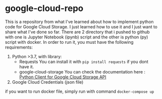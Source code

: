 # google-cloud-repo

This is a repository from what I've learned about how to implement python code for Google Cloud Storage. I just learned how to use it and I just want to share what I've done so far. There are 2 directory that i pushed to github with one is Jupyter Notebook (ipynb) script and the other is python (py) script with docker. In order to run it, you must have the following requirements:

1. Python >3.7, with library:
   - Requests
   You can install it with `pip install requests` if you dont have it.
   - google-cloud-storage
   You can check the documentation here : [Python Client for Google Cloud Storage API](https://github.com/googleapis/python-storage)
2. Google Cloud Credentials (json file)

if you want to run docker file, simply run with command `docker-compose up`
